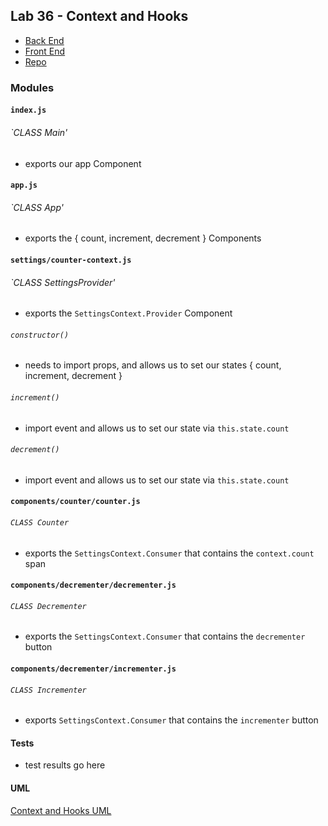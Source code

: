 ## Lab 36 - Context and Hooks

- [Back End](https://codesandbox.io/s/ol6lynpj66)
- [Front End](https://ol6lynpj66.codesandbox.io/)
- [Repo](https://github.com/mattoattacko/lab-36-context-hooks)

### Modules

#### `index.js`

###### `CLASS Main'

- exports our app Component

#### `app.js`

###### `CLASS App'

- exports the { count, increment, decrement } Components

#### `settings/counter-context.js`

###### `CLASS SettingsProvider'

- exports the `SettingsContext.Provider` Component

###### `constructor()`

- needs to import props, and allows us to set our states { count, increment, decrement }

###### `increment()`

- import event and allows us to set our state via `this.state.count`

###### `decrement()`

- import event and allows us to set our state via `this.state.count`

#### `components/counter/counter.js`

###### `CLASS Counter`

- exports the `SettingsContext.Consumer` that contains the `context.count` span

#### `components/decrementer/decrementer.js`

###### `CLASS Decrementer`

- exports the `SettingsContext.Consumer` that contains the `decrementer` button

#### `components/decrementer/incrementer.js`

###### `CLASS Incrementer`

- exports `SettingsContext.Consumer` that contains the `incrementer` button

#### Tests

- test results go here

#### UML

[Context and Hooks UML](xxx.JPG)
